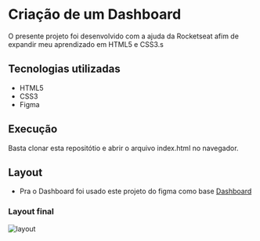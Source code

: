 # Criação de um Dashboard
O presente projeto foi desenvolvido com a ajuda da Rocketseat afim de expandir meu aprendizado em HTML5 e CSS3.s
## Tecnologias utilizadas
- HTML5
- CSS3
- Figma

## Execução
Basta clonar esta repositótio e abrir o arquivo index.html no navegador.

## Layout
- Pra o Dashboard foi usado este projeto do figma como base [Dashboard](https://www.figma.com/community/file/1210217615683203825)

### Layout final
![layout](./assets/layout.png)
